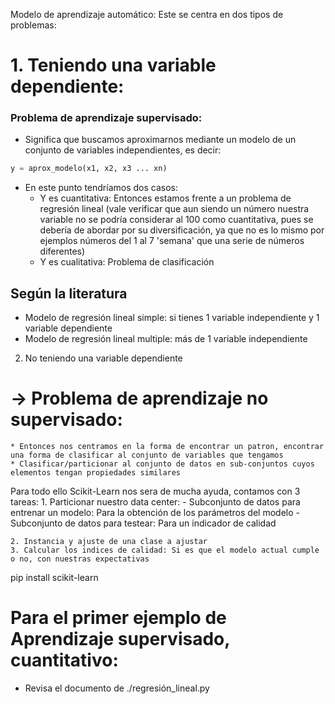 Modelo de aprendizaje automático: Este se centra en dos tipos de problemas:

# 1. Teniendo una variable dependiente:

### Problema de aprendizaje supervisado:

- Significa que buscamos aproximarnos mediante un modelo de un conjunto de variables independientes, es decir:

```python
y = aprox_modelo(x1, x2, x3 ... xn)
```

- En este punto tendríamos dos casos:
  - Y es cuantitativa: Entonces estamos frente a un problema de regresión lineal (vale verificar que aun siendo un número nuestra variable no se podría considerar al 100 como cuantitativa, pues se debería de abordar por su diversificación, ya que no es lo mismo por ejemplos números del 1 al 7 'semana' que una serie de números diferentes)
  - Y es cualitativa: Problema de clasificación

## Según la literatura

- Modelo de regresión lineal simple: si tienes 1 variable independiente y 1 variable dependiente
- Modelo de regresión lineal multiple: más de 1 variable independiente

2.  No teniendo una variable dependiente

# -> Problema de aprendizaje no supervisado:

    * Entonces nos centramos en la forma de encontrar un patron, encontrar una forma de clasificar al conjunto de variables que tengamos
    * Clasificar/particionar al conjunto de datos en sub-conjuntos cuyos elementos tengan propiedades similares

Para todo ello Scikit-Learn nos sera de mucha ayuda, contamos con 3 tareas: 1. Particionar nuestro data center: - Subconjunto de datos para entrenar un modelo: Para la obtención de los parámetros del modelo - Subconjunto de datos para testear: Para un indicador de calidad

    2. Instancia y ajuste de una clase a ajustar
    3. Calcular los indices de calidad: Si es que el modelo actual cumple o no, con nuestras expectativas

pip install scikit-learn

# Para el primer ejemplo de Aprendizaje supervisado, cuantitativo:

- Revisa el documento de ./regresión_lineal.py
